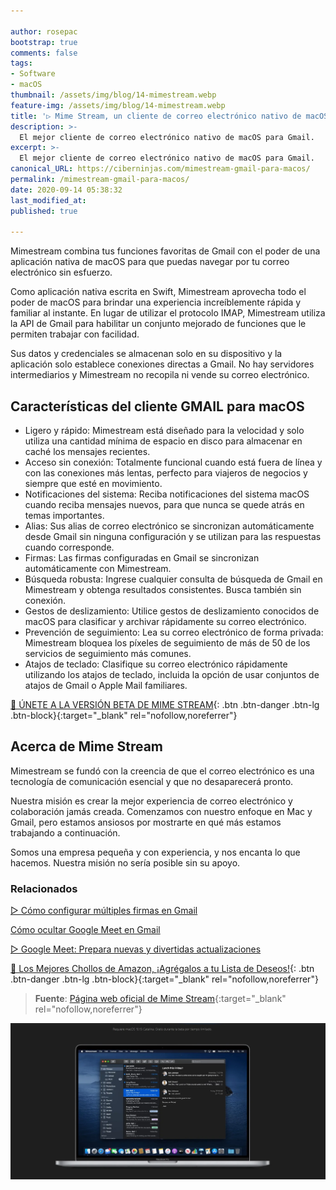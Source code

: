 ```yaml
---

author: rosepac
bootstrap: true
comments: false
tags:
- Software
- macOS
thumbnail: /assets/img/blog/14-mimestream.webp
feature-img: /assets/img/blog/14-mimestream.webp
title: '▷ Mime Stream, un cliente de correo electrónico nativo de macOS para Gmail'
description: >-
  El mejor cliente de correo electrónico nativo de macOS para Gmail.
excerpt: >-
  El mejor cliente de correo electrónico nativo de macOS para Gmail.
canonical_URL: https://ciberninjas.com/mimestream-gmail-para-macos/
permalink: /mimestream-gmail-para-macos/
date: 2020-09-14 05:38:32
last_modified_at: 
published: true

---
```


Mimestream combina tus funciones favoritas de Gmail con el poder de una aplicación nativa de macOS para que puedas navegar por tu correo electrónico sin esfuerzo.

Como aplicación nativa escrita en Swift, Mimestream aprovecha todo el poder de macOS para brindar una experiencia increíblemente rápida y familiar al instante. En lugar de utilizar el protocolo IMAP, Mimestream utiliza la API de Gmail para habilitar un conjunto mejorado de funciones que le permiten trabajar con facilidad.

Sus datos y credenciales se almacenan solo en su dispositivo y la aplicación solo establece conexiones directas a Gmail. No hay servidores intermediarios y Mimestream no recopila ni vende su correo electrónico.

## **Características del cliente GMAIL para macOS**

- Ligero y rápido: Mimestream está diseñado para la velocidad y solo utiliza una cantidad mínima de espacio en disco para almacenar en caché los mensajes recientes.
- Acceso sin conexión: Totalmente funcional cuando está fuera de línea y con las conexiones más lentas, perfecto para viajeros de negocios y siempre que esté en movimiento.
- Notificaciones del sistema: Reciba notificaciones del sistema macOS cuando reciba mensajes nuevos, para que nunca se quede atrás en temas importantes.
- Alias: Sus alias de correo electrónico se sincronizan automáticamente desde Gmail sin ninguna configuración y se utilizan para las respuestas cuando corresponde.
- Firmas: Las firmas configuradas en Gmail se sincronizan automáticamente con Mimestream.
- Búsqueda robusta: Ingrese cualquier consulta de búsqueda de Gmail en Mimestream y obtenga resultados consistentes. Busca también sin conexión.
- Gestos de deslizamiento: Utilice gestos de deslizamiento conocidos de macOS para clasificar y archivar rápidamente su correo electrónico.
- Prevención de seguimiento: Lea su correo electrónico de forma privada: Mimestream bloquea los píxeles de seguimiento de más de 50 de los servicios de seguimiento más comunes.
- Atajos de teclado: Clasifique su correo electrónico rápidamente utilizando los atajos de teclado, incluida la opción de usar conjuntos de atajos de Gmail o Apple Mail familiares.

[💌 ÚNETE A LA VERSIÓN BETA DE MIME STREAM](https://mimestream.com/ "Únete a la versión Beta de Mime Stream"){: .btn .btn-danger .btn-lg .btn-block}{:target="_blank" rel="nofollow,noreferrer"}

## **Acerca de Mime Stream**

Mimestream se fundó con la creencia de que el correo electrónico es una tecnología de comunicación esencial y que no desaparecerá pronto.

Nuestra misión es crear la mejor experiencia de correo electrónico y colaboración jamás creada. Comenzamos con nuestro enfoque en Mac y Gmail, pero estamos ansiosos por mostrarte en qué más estamos trabajando a continuación.

Somos una empresa pequeña y con experiencia, y nos encanta lo que hacemos. Nuestra misión no sería posible sin su apoyo.

### **Relacionados** <!-- omit in toc -->

[▷ Cómo configurar múltiples firmas en Gmail](https://ciberninjas.com/configurar-firmas-gmail/ "Cómo configurar múltiples firmas en Gmail")

[Cómo ocultar Google Meet en Gmail](https://ciberninjas.com/ocultar-google-meet/ "Cómo ocultar Google Meet en Gmail")

[▷ Google Meet: Prepara nuevas y divertidas actualizaciones](https://ciberninjas.com/cambios-google-meet/ "▷ Google Meet: Prepara nuevas y divertidas actualizaciones")

[🛒 Los Mejores Chollos de Amazon, ¡Agrégalos a tu Lista de Deseos!](https://www.amazon.es/shop/cibercursos "Los Mejores Chollos de Amazon, Ofertas Flash, Black Monday y Amazon Prime Day"){: .btn .btn-danger .btn-lg .btn-block}{:target="_blank" rel="nofollow,noreferrer"}

> **Fuente**: [Página web oficial de Mime Stream](https://mimestream.com/ "Página web oficial de Mime Stream"){:target="_blank" rel="nofollow,noreferrer"}

![Mime Stream, un cliente de correo electrónico nativo de macOS para Gmail](/assets/img/blog/14-mimestream.webp "Mime Stream, un cliente de correo electrónico nativo de macOS para Gmail")